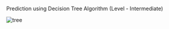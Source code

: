 Prediction using Decision Tree Algorithm
(Level - Intermediate)


![tree](https://media.geeksforgeeks.org/wp-content/uploads/dcsion.png)
